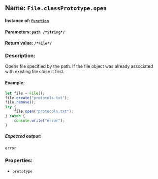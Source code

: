 ## Name: `File.classPrototype.open`

#### Instance of: [`Function`](Function.md)

#### Parameters: `path /*String*/`

#### Return value: `/*File*/`

### Description:

Opens file specified by the path. If 
the file object was already associated 
with existing file close it first.

#### Example:

```js
let file = File();
file.create("protocols.txt");
file.remove();
try {
    file.open("protocols.txt");
} catch {
    console.write("error");
}
```

##### Expected output:

```
error
```

### Properties:

- `prototype`


